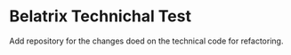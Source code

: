 # Belatrix Technichal Test
Add repository for the changes doed on the technical code for refactoring.
